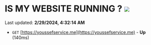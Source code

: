 # IS MY WEBSITE RUNNING ? [![](https://img.shields.io/static/v1?label=Sponsor&message=%E2%9D%A4&logo=GitHub&color=%23fe8e86)](https://github.com/sponsors/<username>)

Last updated: **2/29/2024, 4:32:14 AM**

- `GET` [https://youssefservice.me](https://youssefservice.me) - **Up** (140ms)
